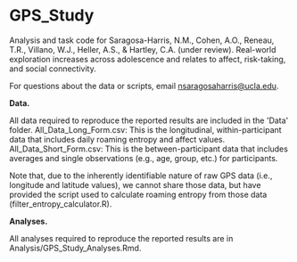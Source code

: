 # GPS_Study
Analysis and task code for Saragosa-Harris, N.M., Cohen, A.O., Reneau, T.R., Villano, W.J., Heller, A.S., & Hartley, C.A. (under review). Real-world exploration increases across adolescence and relates to affect, risk-taking, and social connectivity.

For questions about the data or scripts, email nsaragosaharris@ucla.edu.

**Data.**

All data required to reproduce the reported results are included in the 'Data' folder.
All_Data_Long_Form.csv: This is the longitudinal, within-participant data that includes daily roaming entropy and affect values.
All_Data_Short_Form.csv: This is the between-participant data that includes averages and single observations (e.g., age, group, etc.) for participants.

Note that, due to the inherently identifiable nature of raw GPS data (i.e., longitude and latitude values), we cannot share those data, but have provided the script used to calculate roaming entropy from those data (filter_entropy_calculator.R).

**Analyses.**

All analyses required to reproduce the reported results are in Analysis/GPS_Study_Analyses.Rmd.
